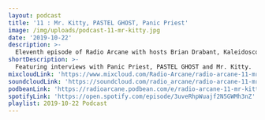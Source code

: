 ```yaml
---
layout: podcast
title: '11 : Mr. Kitty, PASTEL GHOST, Panic Priest'
image: /img/uploads/podcast-11-mr-kitty.jpg
date: '2019-10-22'
description: >-
  Eleventh episode of Radio Arcane with hosts Brian Drabant, Kaleidoscope, Sorrow Vomit, Motuvius Rex and AndrOspore : Featuring interviews of Panic Priest, PASTEL GHOST and Mr. Kitty before their live performances at Art Sanctuary with Radio Arcane on October 8, 2019 : Recorded and produced at the non-profit Art Sanctuary in Louisville, KY, Radio Arcane is a collective of Dark Music Specialists that host events, live music and dark arts entertainment.
shortDescription: >-
  Featuring interviews with Panic Priest, PASTEL GHOST and Mr. Kitty.
mixcloudLink: 'https://www.mixcloud.com/Radio-Arcane/radio-arcane-11-mr-kitty-pastel-ghost-panic-priest'
soundcloudLink: 'https://soundcloud.com/radio_arcane/radio-arcane-11-mr-kitty-pastel-ghost-panic-priest'
podbeanLink: 'https://radioarcane.podbean.com/e/radio-arcane-11-mr-kitty-pastel-ghost-panic-priest'
spotifyLink: 'https://open.spotify.com/episode/3uveRhpWuajf2N5GWMh3nZ'
playlist: 2019-10-22 Podcast
---
```

